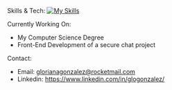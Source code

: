 Skills & Tech: 
[![My Skills](https://skills.thijs.gg/icons?i=html,mongodb,mysql,nextjs,nodejs,py,react,tailwind,git,css,bootstrap,materialuijs&theme=light)](https://skills.thijs.gg)

Currently Working On:
- My Computer Science Degree
- Front-End Development of a secure chat project

Contact:
- Email: glorianagonzalez@rocketmail.com
- Linkedin: https://www.linkedin.com/in/glogonzalez/
